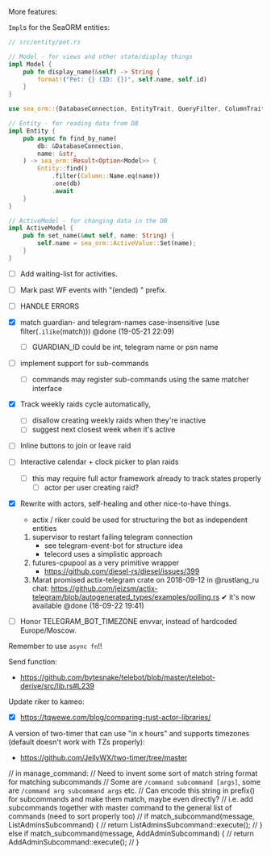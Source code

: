More features:

`Impl`s for the SeaORM entities:

```rust
// src/entity/pet.rs

// Model - for views and other state/display things
impl Model {
    pub fn display_name(&self) -> String {
        format!("Pet: {} (ID: {})", self.name, self.id)
    }
}

use sea_orm::{DatabaseConnection, EntityTrait, QueryFilter, ColumnTrait};

// Entity - for reading data from DB
impl Entity {
    pub async fn find_by_name(
        db: &DatabaseConnection,
        name: &str,
    ) -> sea_orm::Result<Option<Model>> {
        Entity::find()
            .filter(Column::Name.eq(name))
            .one(db)
            .await
    }
}

// ActiveModel - for changing data in the DB
impl ActiveModel {
    pub fn set_name(&mut self, name: String) {
        self.name = sea_orm::ActiveValue::Set(name);
    }
}
```


- [ ] Add waiting-list for activities.

- [ ] Mark past WF events with "(ended) " prefix.
- [ ] HANDLE ERRORS
- [x] match guardian- and telegram-names case-insensitive (use filter(`.ilike`(match))) @done (19-05-21 22:09)
   - [ ] GUARDIAN_ID could be int, telegram name or psn name
- [ ] implement support for sub-commands
   - [ ] commands may register sub-commands using the same matcher interface
- [x] Track weekly raids cycle automatically,
   - [ ] disallow creating weekly raids when they're inactive
   - [ ] suggest next closest week when it's active
- [ ] Inline buttons to join or leave raid
- [ ] Interactive calendar + clock picker to plan raids
   - [ ] this may require full actor framework already to track states properly
     - [ ] actor per user creating raid?
- [x] Rewrite with actors, self-healing and other nice-to-have things.
   - actix / riker could be used for structuring the bot as independent entities
    1. supervisor to restart failing telegram connection
       - see telegram-event-bot for structure idea
       - telecord uses a simplistic approach
    3. futures-cpupool as a very primitive wrapper
       - https://github.com/diesel-rs/diesel/issues/399
    6. Marat promised actix-telegram crate on 2018-09-12 in @rustlang_ru chat:
        https://github.com/jeizsm/actix-telegram/blob/autogenerated_types/examples/polling.rs
        ✔ it's now available @done (18-09-22 19:41)
- [ ] Honor TELEGRAM_BOT_TIMEZONE envvar, instead of hardcoded Europe/Moscow.

Remember to use `async fn`!!

Send function:
- https://github.com/bytesnake/telebot/blob/master/telebot-derive/src/lib.rs#L239

Update riker to kameo:
- [x] https://tqwewe.com/blog/comparing-rust-actor-libraries/

A version of two-timer that can use "in x hours" and supports timezones (default doesn't work with TZs properly):
- https://github.com/JellyWX/two-timer/tree/master

// in manage_command:
// Need to invent some sort of match string format for matching subcommands
// Some are `/command subcommand [args]`, some are `/command arg subcommand args` etc.
// Can encode this string in prefix() for subcommands and make them match, maybe even directly?
// i.e. add subcommands together with master command to the general list of commands (need to sort properly too)
//        if match_subcommand(message, ListAdminsSubcommand) {
//            return ListAdminsSubcommand::execute();
//        } else if match_subcommand(message, AddAdminSubcommand) {
//            return AddAdminSubcommand::execute();
//        }
